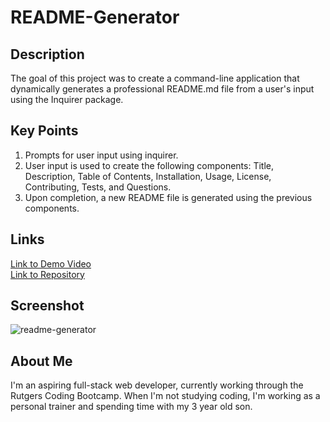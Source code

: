 # README-Generator

## Description
The goal of this project was to create a command-line application that dynamically generates a professional README.md file from a user's input using the Inquirer package.

## Key Points
1. Prompts for user input using inquirer.
2. User input is used to create the following components: Title, Description, Table of Contents, Installation, Usage, License, Contributing, Tests, and Questions.
3. Upon completion, a new README file is generated using the previous components.

## Links
[Link to Demo Video](https://drive.google.com/file/d/10IbCl7io2pK8C2X3Wk5yN1ZT8AHRYht1/view) </br>
[Link to Repository](https://github.com/JohnLanni619/README-Generator)

## Screenshot
![readme-generator](https://user-images.githubusercontent.com/82123623/132782174-2ac195a4-ad5a-44d6-bc76-938c279a4209.png)


## About Me
I'm an aspiring full-stack web developer, currently working through the Rutgers Coding Bootcamp. When I'm not studying coding, I'm working as a personal trainer and spending time with my 3 year old son.
